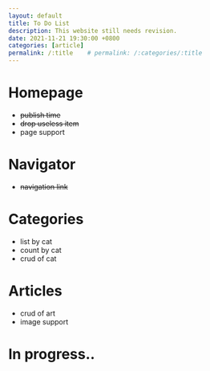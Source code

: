 ```yaml
---
layout: default
title: To Do List
description: This website still needs revision.
date: 2021-11-21 19:30:00 +0800
categories: [article]
permalink: /:title    # permalink: /:categories/:title
---
```


# Homepage
* <s>publish time</s>
* <s>drop useless item</s>
* page support

# Navigator
* <s>navigation link</s>

# Categories
* list by cat
* count by cat
* crud of cat

# Articles
* crud of art
* image support

# In progress..